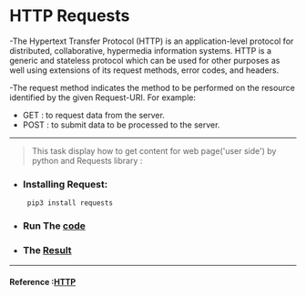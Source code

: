 
# HTTP Requests 


-The Hypertext Transfer Protocol (HTTP) is an application-level protocol for distributed, collaborative, hypermedia information systems.
HTTP is a generic and stateless protocol which can be used for other purposes as well using extensions of its request methods, error codes, and headers.

-The request method indicates the method to be performed on the resource identified by the given Request-URI.
For example:
- GET : to request data from the server.
- POST : to submit data to be processed to the server.

---

 >This task display how to get content for web page('user side') 
 >by python and  Requests library :

- ### Installing Request: 
     `  pip3 install requests `
 

- ### Run The [code](https://github.com/MahaQ3/SM-training/blob/master/task-2/request-content-page.py)
 
 
- ### The [Result](https://github.com/MahaQ3/SM-training/blob/master/task-2/HTTPS%20requests.mp4)

---

#### Reference :[HTTP](https://www.tutorialspoint.com/http/)

